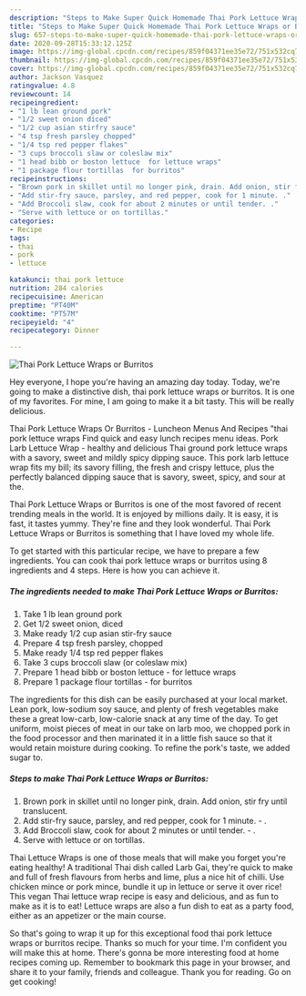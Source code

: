 ```yaml
---
description: "Steps to Make Super Quick Homemade Thai Pork Lettuce Wraps or Burritos"
title: "Steps to Make Super Quick Homemade Thai Pork Lettuce Wraps or Burritos"
slug: 657-steps-to-make-super-quick-homemade-thai-pork-lettuce-wraps-or-burritos
date: 2020-09-28T15:33:12.125Z
image: https://img-global.cpcdn.com/recipes/859f04371ee35e72/751x532cq70/thai-pork-lettuce-wraps-or-burritos-recipe-main-photo.jpg
thumbnail: https://img-global.cpcdn.com/recipes/859f04371ee35e72/751x532cq70/thai-pork-lettuce-wraps-or-burritos-recipe-main-photo.jpg
cover: https://img-global.cpcdn.com/recipes/859f04371ee35e72/751x532cq70/thai-pork-lettuce-wraps-or-burritos-recipe-main-photo.jpg
author: Jackson Vasquez
ratingvalue: 4.8
reviewcount: 14
recipeingredient:
- "1 lb lean ground pork"
- "1/2 sweet onion diced"
- "1/2 cup asian stirfry sauce"
- "4 tsp fresh parsley chopped"
- "1/4 tsp red pepper flakes"
- "3 cups broccoli slaw or coleslaw mix"
- "1 head bibb or boston lettuce  for lettuce wraps"
- "1 package flour tortillas  for burritos"
recipeinstructions:
- "Brown pork in skillet until no longer pink, drain. Add onion, stir fry until translucent."
- "Add stir-fry sauce, parsley, and red pepper, cook for 1 minute. ."
- "Add Broccoli slaw, cook for about 2 minutes or until tender. ."
- "Serve with lettuce or on tortillas."
categories:
- Recipe
tags:
- thai
- pork
- lettuce

katakunci: thai pork lettuce 
nutrition: 284 calories
recipecuisine: American
preptime: "PT40M"
cooktime: "PT57M"
recipeyield: "4"
recipecategory: Dinner

---
```



![Thai Pork Lettuce Wraps or Burritos](https://img-global.cpcdn.com/recipes/859f04371ee35e72/751x532cq70/thai-pork-lettuce-wraps-or-burritos-recipe-main-photo.jpg)

Hey everyone, I hope you're having an amazing day today. Today, we're going to make a distinctive dish, thai pork lettuce wraps or burritos. It is one of my favorites. For mine, I am going to make it a bit tasty. This will be really delicious.

Thai Pork Lettuce Wraps Or Burritos - Luncheon Menus And Recipes &#34;thai pork lettuce wraps Find quick and easy lunch recipes menu ideas. Pork Larb Lettuce Wrap - healthy and delicious Thai ground pork lettuce wraps with a savory, sweet and mildly spicy dipping sauce. This pork larb lettuce wrap fits my bill; its savory filling, the fresh and crispy lettuce, plus the perfectly balanced dipping sauce that is savory, sweet, spicy, and sour at the.

Thai Pork Lettuce Wraps or Burritos is one of the most favored of recent trending meals in the world. It is enjoyed by millions daily. It is easy, it is fast, it tastes yummy. They're fine and they look wonderful. Thai Pork Lettuce Wraps or Burritos is something that I have loved my whole life.


To get started with this particular recipe, we have to prepare a few ingredients. You can cook thai pork lettuce wraps or burritos using 8 ingredients and 4 steps. Here is how you can achieve it.

<!--inarticleads1-->

##### The ingredients needed to make Thai Pork Lettuce Wraps or Burritos:

1. Take 1 lb lean ground pork
1. Get 1/2 sweet onion, diced
1. Make ready 1/2 cup asian stir-fry sauce
1. Prepare 4 tsp fresh parsley, chopped
1. Make ready 1/4 tsp red pepper flakes
1. Take 3 cups broccoli slaw (or coleslaw mix)
1. Prepare 1 head bibb or boston lettuce - for lettuce wraps
1. Prepare 1 package flour tortillas - for burritos


The ingredients for this dish can be easily purchased at your local market. Lean pork, low-sodium soy sauce, and plenty of fresh vegetables make these a great low-carb, low-calorie snack at any time of the day. To get uniform, moist pieces of meat in our take on larb moo, we chopped pork in the food processor and then marinated it in a little fish sauce so that it would retain moisture during cooking. To refine the pork&#39;s taste, we added sugar to. 

<!--inarticleads2-->

##### Steps to make Thai Pork Lettuce Wraps or Burritos:

1. Brown pork in skillet until no longer pink, drain. Add onion, stir fry until translucent.
1. Add stir-fry sauce, parsley, and red pepper, cook for 1 minute. - .
1. Add Broccoli slaw, cook for about 2 minutes or until tender. - .
1. Serve with lettuce or on tortillas.


Thai Lettuce Wraps is one of those meals that will make you forget you&#39;re eating healthy! A traditional Thai dish called Larb Gai, they&#39;re quick to make and full of fresh flavours from herbs and lime, plus a nice hit of chilli. Use chicken mince or pork mince, bundle it up in lettuce or serve it over rice! This vegan Thai lettuce wrap recipe is easy and delicious, and as fun to make as it is to eat! Lettuce wraps are also a fun dish to eat as a party food, either as an appetizer or the main course. 

So that's going to wrap it up for this exceptional food thai pork lettuce wraps or burritos recipe. Thanks so much for your time. I'm confident you will make this at home. There's gonna be more interesting food at home recipes coming up. Remember to bookmark this page in your browser, and share it to your family, friends and colleague. Thank you for reading. Go on get cooking!
